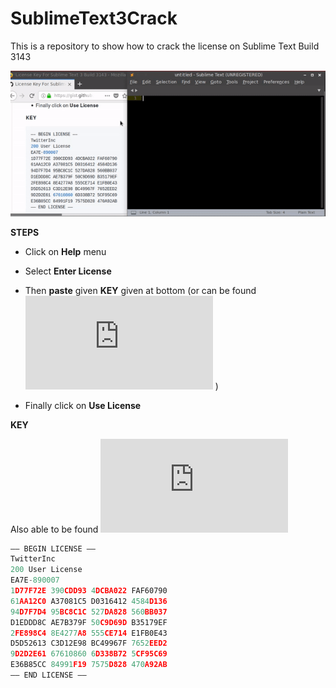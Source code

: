 # SublimeText3Crack
This is a repository to show how to crack the license on Sublime Text Build 3143

![howto](https://github.com/Darth4212/Files/blob/master/SublimeTextCrack.gif?raw=true)

**STEPS**

* Click on **Help** menu

* Select **Enter License**

* Then **paste** given **KEY** given at bottom (or can be found ![here](https://github.com/Darth4212/SublimeText3Crack/blob/master/CrackedLicense.c) )

* Finally click on **Use License**


**KEY**

Also able to be found ![here](https://github.com/Darth4212/SublimeText3Crack/blob/master/CrackedLicense.c)


```c
—– BEGIN LICENSE —–
TwitterInc
200 User License
EA7E-890007
1D77F72E 390CDD93 4DCBA022 FAF60790
61AA12C0 A37081C5 D0316412 4584D136
94D7F7D4 95BC8C1C 527DA828 560BB037
D1EDDD8C AE7B379F 50C9D69D B35179EF
2FE898C4 8E4277A8 555CE714 E1FB0E43
D5D52613 C3D12E98 BC49967F 7652EED2
9D2D2E61 67610860 6D338B72 5CF95C69
E36B85CC 84991F19 7575D828 470A92AB
—— END LICENSE ——
```

